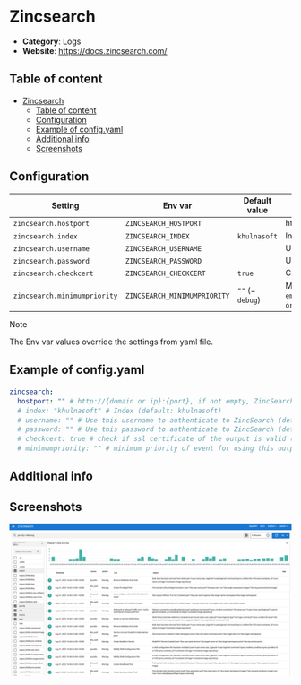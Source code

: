 # Zincsearch

- **Category**: Logs
- **Website**: https://docs.zincsearch.com/

## Table of content

- [Zincsearch](#zincsearch)
  - [Table of content](#table-of-content)
  - [Configuration](#configuration)
  - [Example of config.yaml](#example-of-configyaml)
  - [Additional info](#additional-info)
  - [Screenshots](#screenshots)

## Configuration

| Setting                      | Env var                      | Default value    | Description                                                                                                                         |
| ---------------------------- | ---------------------------- | ---------------- | ----------------------------------------------------------------------------------------------------------------------------------- |
| `zincsearch.hostport`        | `ZINCSEARCH_HOSTPORT`        |                  | http://{domain or ip}:{port}, if not empty, ZincSearch output is **enabled**                                                        |
| `zincsearch.index`           | `ZINCSEARCH_INDEX`           | `khulnasoft`          | Index                                                                                                                               |
| `zincsearch.username`        | `ZINCSEARCH_USERNAME`        |                  | Use this username to authenticate to ZincSearch                                                                                     |
| `zincsearch.password`        | `ZINCSEARCH_PASSWORD`        |                  | Use this password to authenticate to ZincSearch                                                                                     |
| `zincsearch.checkcert`       | `ZINCSEARCH_CHECKCERT`       | `true`           | Check if ssl certificate of the output is valid                                                                                     |
| `zincsearch.minimumpriority` | `ZINCSEARCH_MINIMUMPRIORITY` | `""` (= `debug`) | Minimum priority of event for using this output, order is `emergency,alert,critical,error,warning,notice,informational,debug or ""` |

> [!NOTE]
The Env var values override the settings from yaml file.

## Example of config.yaml

```yaml
zincsearch:
  hostport: "" # http://{domain or ip}:{port}, if not empty, ZincSearch output is enabled
  # index: "khulnasoft" # Index (default: khulnasoft)
  # username: "" # Use this username to authenticate to ZincSearch (default: "")
  # password: "" # Use this password to authenticate to ZincSearch (default: "")
  # checkcert: true # check if ssl certificate of the output is valid (default: true)
  # minimumpriority: "" # minimum priority of event for using this output, order is emergency|alert|critical|error|warning|notice|informational|debug or "" (default)
```

## Additional info

## Screenshots

![zincsearch example](images/zincsearch.png)